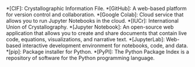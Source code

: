 *[CIF]: Crystallographic Information File.
*[GitHub]: A web-based platform for version control and collaboration.
*[Google Colab]: Cloud service that allows you to run Jupyter Notebooks in the cloud.
*[IUCr]: International Union of Crystallography.
*[Jupyter Notebook]: An open-source web application that allows you to create and share documents that contain live code, equations, visualizations, and narrative text.
*[JupyterLab]: Web-based interactive development environment for notebooks, code, and data.
*[pip]: Package installer for Python.
*[PyPI]: The Python Package Index is a repository of software for the Python programming language.
